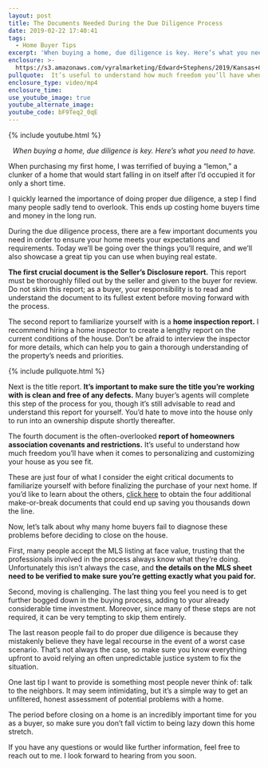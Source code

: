 ```yaml
---
layout: post
title: The Documents Needed During the Due Diligence Process
date: 2019-02-22 17:40:41
tags:
  - Home Buyer Tips
excerpt: 'When buying a home, due diligence is key. Here’s what you need to have.'
enclosure: >-
  https://s3.amazonaws.com/vyralmarketing/Edward+Stephens/2019/Kansas+City+Real+Estate+_+Edward+Stephens+Group-+Due+Diligence.mp4
pullquote:  It’s useful to understand how much freedom you’ll have when it comes to personalizing and customizing your house as you see fit.
enclosure_type: video/mp4
enclosure_time:
use_youtube_image: true
youtube_alternate_image:
youtube_code: bF9Teq2_0qE
---
```


{% include youtube.html %}

<p style="text-align: center;"><em>When buying a home, due diligence is key. Here’s what you need to have.</em></p>

When purchasing my first home, I was terrified of buying a “lemon,” a clunker of a home that would start falling in on itself after I’d occupied it for only a short time.

I quickly learned the importance of doing proper due diligence, a step I find many people sadly tend to overlook. This ends up costing home buyers time and money in the long run.

During the due diligence process, there are a few important documents you need in order to ensure your home meets your expectations and requirements. Today we’ll be going over the things you’ll require, and we’ll also showcase a great tip you can use when buying real estate.

**The first crucial document is the Seller’s Disclosure report.** This report must be thoroughly filled out by the seller and given to the buyer for review. Do not skim this report; as a buyer, your responsibility is to read and understand the document to its fullest extent before moving forward with the process.

The second report to familiarize yourself with is a **home inspection report.** I recommend hiring a home inspector to create a lengthy report on the current conditions of the house. Don’t be afraid to interview the inspector for more details, which can help you to gain a thorough understanding of the property’s needs and priorities.

{% include pullquote.html %}

Next is the title report. **It’s important to make sure the title you’re working with is clean and free of any defects.** Many buyer’s agents will complete this step of the process for you, though it’s still advisable to read and understand this report for yourself. You’d hate to move into the house only to run into an ownership dispute shortly thereafter.

The fourth document is the often-overlooked **report of homeowners association covenants and restrictions.** It’s useful to understand how much freedom you’ll have when it comes to personalizing and customizing your house as you see fit.

These are just four of what I consider the eight critical documents to familiarize yourself with before finalizing the purchase of your next home. If you’d like to learn about the others, <a href="https://estephens.clickfunnels.com/buyerdd" target="
_blank">click here</a> to obtain the four additional make-or-break documents that could end up saving you thousands down the line.

Now, let’s talk about why many home buyers fail to diagnose these problems before deciding to close on the house.

First, many people accept the MLS listing at face value, trusting that the professionals involved in the process always know what they’re doing. Unfortunately this isn’t always the case, and **the details on the MLS sheet need to be verified to make sure you’re getting exactly what you paid for.**

Second, moving is challenging. The last thing you feel you need is to get further bogged down in the buying process, adding to your already considerable time investment. Moreover, since many of these steps are not required, it can be very tempting to skip them entirely.

The last reason people fail to do proper due diligence is because they mistakenly believe they have legal recourse in the event of a worst case scenario. That’s not always the case, so make sure you know everything upfront to avoid relying an often unpredictable justice system to fix the situation.

One last tip I want to provide is something most people never think of: talk to the neighbors. It may seem intimidating, but it’s a simple way to get an unfiltered, honest assessment of potential problems with a home. 

The period before closing on a home is an incredibly important time for you as a buyer, so make sure you don’t fall victim to being lazy down this home stretch. 

If you have any questions or would like further information, feel free to reach out to me. I look forward to hearing from you soon.